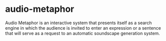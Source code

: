 # audio-metaphor
Audio Metaphor is an interactive system that presents itself as a search engine in which the audience is invited to enter an expression or a sentence that will serve as a request to an automatic soundscape generation system.
